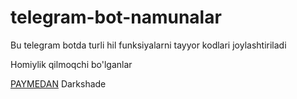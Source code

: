 # telegram-bot-namunalar
Bu telegram botda turli hil funksiyalarni tayyor kodlari joylashtiriladi


Homiylik qilmoqchi bo'lganlar


[PAYMEDAN](http://payme.uz/@darkshade) Darkshade

